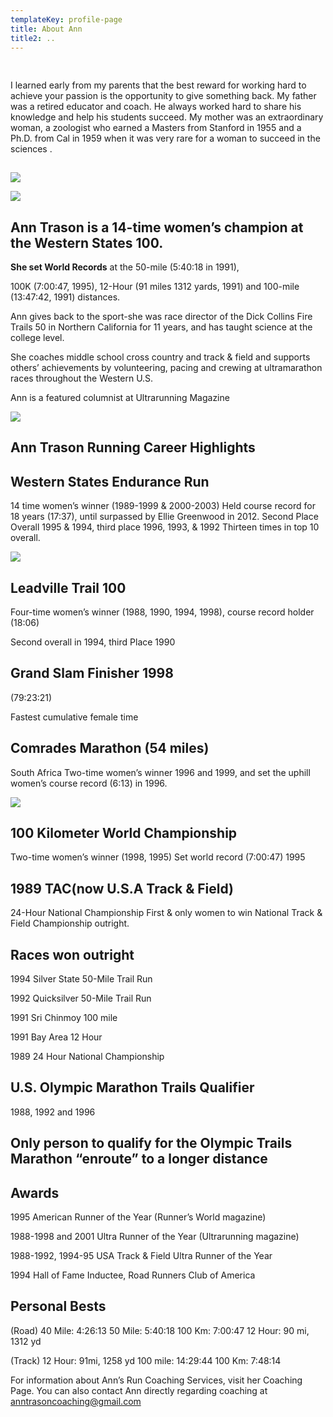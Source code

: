 ```yaml
---
templateKey: profile-page
title: About Ann
title2: ..
---
```

## 

```

```

I learned early from my parents that the best reward for working hard to achieve your passion is the opportunity to give something back. My father was a retired educator and coach.  He always worked hard to share his knowledge and help his students succeed. My mother was an extraordinary woman, a zoologist who earned a Masters from Stanford in 1955 and a Ph.D. from Cal in 1959 when it was very rare for a woman to succeed in the sciences .

## 

## 

![](/img/ann-with-mum2.jpg)

![](/img/mom-ann-western-states-100-mile-1989.jpg)

## Ann Trason is a 14-time women’s champion at the Western States 100.

**She set World Records** at the 50-mile (5:40:18 in 1991), 

100K (7:00:47, 1995), 
12-Hour (91 miles 1312 yards, 1991) 
and 100-mile (13:47:42, 1991) distances.

Ann gives back to the sport-she was race director of the Dick Collins Fire Trails 50 in Northern California for 11 years, and has taught science at the college level.

She coaches middle school cross country and track & field and supports others’ achievements by volunteering, pacing and crewing at ultramarathon races throughout the Western U.S.

Ann is a featured columnist at Ultrarunning Magazine

![](/img/shoes.jpg)

## Ann Trason Running Career Highlights

## Western States Endurance Run

14 time women’s winner (1989-1999 & 2000-2003) Held course record for 18 years (17:37), until surpassed by Ellie Greenwood in 2012. Second Place Overall 1995 & 1994, third place 1996, 1993, & 1992 Thirteen times in top 10 overall.



![](/img/ann-cougar-1989-martin-jones.jpg)

## Leadville Trail 100

Four-time women’s winner (1988, 1990, 1994, 1998), course record holder (18:06)

Second overall in 1994, third Place 1990

## Grand Slam Finisher 1998

(79:23:21)

Fastest cumulative female time

## Comrades Marathon (54 miles)

South Africa Two-time women’s winner 1996 and 1999, and set the uphill women’s course record (6:13) in 1996.

![](/img/ann-nelson-mandella-comrades-1996.jpg)

## 100 Kilometer World Championship

Two-time women’s winner (1998, 1995) Set world record (7:00:47) 1995

## 1989 TAC(now U.S.A Track & Field)

24-Hour National Championship First & only women to win National Track & Field Championship outright.

## Races won outright

1994 Silver State 50-Mile Trail Run

1992 Quicksilver 50-Mile Trail Run

1991 Sri Chinmoy 100 mile

1991 Bay Area 12 Hour

1989 24 Hour National Championship

## U.S. Olympic Marathon Trails Qualifier

1988, 1992 and 1996

## Only person to qualify for the Olympic Trails Marathon “enroute” to a longer distance

## Awards

1995 American Runner of the Year (Runner’s World magazine)

1988-1998 and 2001 Ultra Runner of the Year (Ultrarunning magazine)

1988-1992, 1994-95 USA Track & Field Ultra Runner of the Year

1994 Hall of Fame Inductee, Road Runners Club of America

## Personal Bests

(Road) 40 Mile: 4:26:13 50 Mile: 5:40:18 100 Km: 7:00:47 12 Hour: 90 mi, 1312 yd

(Track) 12 Hour: 91mi, 1258 yd 100 mile: 14:29:44 100 Km: 7:48:14

For information about Ann’s Run Coaching Services, visit her Coaching Page. You can also contact Ann directly regarding coaching at anntrasoncoaching@gmail.com
